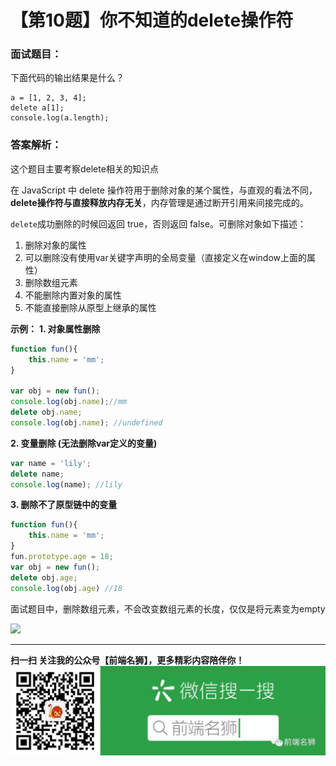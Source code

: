 # 【第10题】你不知道的delete操作符

### 面试题目：
下面代码的输出结果是什么？
```
a = [1, 2, 3, 4];
delete a[1];
console.log(a.length);
```
### 答案解析：
这个题目主要考察delete相关的知识点

在 JavaScript 中 delete 操作符用于删除对象的某个属性，与直观的看法不同，**delete操作符与直接释放内存无关**，内存管理是通过断开引用来间接完成的。

`delete`成功删除的时候回返回 true，否则返回 false。可删除对象如下描述：
1. 删除对象的属性 
2. 可以删除没有使用var关键字声明的全局变量（直接定义在window上面的属性）
3. 删除数组元素
4. 不能删除内置对象的属性
5. 不能直接删除从原型上继承的属性

**示例：**
**1. 对象属性删除**

```js
function fun(){
    this.name = 'mm'; 
}

var obj = new fun();
console.log(obj.name);//mm
delete obj.name;
console.log(obj.name); //undefined
```

**2. 变量删除 (无法删除var定义的变量)**

```js
var name = 'lily';
delete name;
console.log(name); //lily
```

**3. 删除不了原型链中的变量**

```js
function fun(){
    this.name = 'mm'; 
}
fun.prototype.age = 18;
var obj = new fun();
delete obj.age;
console.log(obj.age) //18
```

面试题目中，删除数组元素，不会改变数组元素的长度，仅仅是将元素变为empty

![](https://upload-images.jianshu.io/upload_images/17728790-71897f5d54adfd1b.png?imageMogr2/auto-orient/strip%7CimageView2/2/w/1240)

***
 **扫一扫 关注我的公众号【前端名狮】，更多精彩内容陪伴你！**
![【前端名狮】](../../images/7.png)

